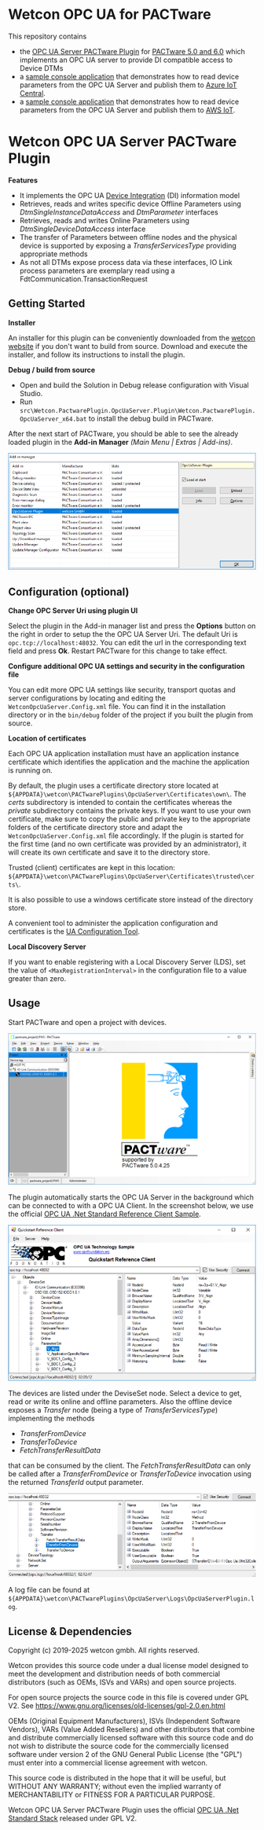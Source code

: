 # Wetcon OPC UA for PACTware

This repository contains 
* the [OPC UA Server PACTware Plugin](https://github.com/wetcon/OPCUA4PACTware/tree/master/src/Wetcon.PactwarePlugin.OpcUaServer.Plugin) for [PACTware 5.0 and 6.0](https://pactware.com/) which implements an OPC UA server to provide DI compatible access to Device DTMs 
* a [sample console application](https://github.com/wetcon/OPCUA4PACTware/tree/master/src/Wetcon.OpcUaClient.2AzureIOT) that demonstrates how to read device parameters from the OPC UA Server and publish them to [Azure IoT Central](https://azure.microsoft.com/en-us/services/iot-central/).
* a [sample console application](https://github.com/wetcon/OPCUA4PACTware/tree/master/src/Wetcon.OpcUaClient.2AWSIOT) that demonstrates how to read device parameters from the OPC UA Server and publish them to [AWS IoT](https://aws.amazon.com/iot/).

# Wetcon OPC UA Server PACTware Plugin

**Features**
* It implements the OPC UA [Device Integration](https://opcfoundation.org/developer-tools/specifications-unified-architecture/part-100-device-information-model/) (DI) information model
* Retrieves, reads and writes specific device Offline Parameters using *DtmSingleInstanceDataAccess* and *DtmParameter* interfaces
* Retrieves, reads and writes Online Parameters using *DtmSingleDeviceDataAccess* interface
* The transfer of Parameters between offline nodes and the physical device is supported by exposing a *TransferServicesType* providing appropriate methods
* As not all DTMs expose process data via these interfaces, IO Link process parameters are exemplary read using a FdtCommunication.TransactionRequest

## Getting Started

**Installer**

An installer for this plugin can be conveniently downloaded from the [wetcon website](https://www.wetcon.net/fdi-fdt-pactware-opc-ua/) if you don't want to build from source. Download and execute the installer, and follow its instructions to install the plugin.

**Debug / build from source**

* Open and build the Solution in Debug release configuration with Visual Studio.
* Run `src\Wetcon.PactwarePlugin.OpcUaServer.Plugin\Wetcon.PactwarePlugin.OpcUaServer_x64.bat` to install the debug build in PACTware.

After the next start of PACTware, you should be able to see the already loaded plugin in the  **Add-in Manager** *(Main Menu | Extras | Add-ins)*.

![Addin Manager Screenshot](src/Wetcon.PactwarePlugin.OpcUaServer.Plugin/doc/addinmanager.png "Addin Manager Screenshot")

## Configuration (optional)

**Change OPC Server Uri using plugin UI**

Select the plugin in the Add-in manager list and press the **Options** button on the right in order to setup the the OPC UA Server Uri. The default Uri is `opc.tcp://localhost:48032`. You can edit the url in the corresponding text field and press **Ok**. Restart PACTware for this change to take effect.

**Configure additional OPC UA settings and security in the configuration file**

You can edit more OPC UA settings like security, transport quotas and server configurations by locating and editing the `WetconOpcUaServer.Config.xml` file. You can find it in the installation directory or in the `bin/debug` folder of the project if you built the plugin from source. 

**Location of certificates**

Each OPC UA application installation must have an application instance certificate which identifies the application and the machine the application is running on.

By default, the plugin uses a certificate directory store located at `${APPDATA}\wetcon\PACTwarePlugins\OpcUaServer\Certificates\own\`. The _certs_ subdirectory is intended to contain the certificates whereas the _private_ subdirectory contains the private keys. If you want to use your own certificate, make sure to copy the public and private key to the appropriate folders of the certificate directory store and adapt the `WetconOpcUaServer.Config.xml` file accordingly. If the plugin is started for the first time (and no own certificate was provided by an administrator), it will create its own certificate and save it to the directory store.

Trusted (client) certificates are kept in this location: `${APPDATA}\wetcon\PACTwarePlugins\OpcUaServer\Certificates\trusted\certs\`.

It is also possible to use a windows certificate store instead of the directory store.

A convenient tool to administer the application configuration and certificates is the [UA Configuration Tool](http://opcfoundation.github.io/UA-.NETStandard/help/ua_configuration_tool.htm).

**Local Discovery Server**

If you want to enable registering with a Local Discovery Server (LDS), set the value of `<MaxRegistrationInterval>` in the configuration file to a value greater than zero.

## Usage

Start PACTware and open a project with devices.

![PACTware](src/Wetcon.PactwarePlugin.OpcUaServer.Plugin/doc/pactwaredevice.png "PACTware")

The plugin automatically starts the OPC UA Server in the background which can be connected to with a OPC UA Client. In the screenshot below, we use the official [OPC UA .Net Standard Reference Client Sample](https://github.com/OPCFoundation/UA-.NETStandard).

![OPC UA Client](src/Wetcon.PactwarePlugin.OpcUaServer.Plugin/doc/opcclient.png "OPC UA Client")

The devices are listed under the DeviseSet node. Select a device to get, read or write its online and offline parameters. Also the offline device exposes a *Transfer* node (being a type of *TransferServicesType*) implementing the methods

* _TransferFromDevice_
* _TransferToDevice_
* _FetchTransferResultData_

that can be consumed by the client. The _FetchTransferResultData_ can only be called after a _TransferFromDevice_ or _TransferToDevice_ invocation using the returned _TransferId_ output parameter.

![Offline Device Transfer Node](src/Wetcon.PactwarePlugin.OpcUaServer.Plugin/doc/transfernode.png "Offline Device Transfer Node")

A log file can be found at `${APPDATA}\wetcon\PACTwarePlugins\OpcUaServer\Logs\OpcUaServerPlugin.log`.

## License & Dependencies

Copyright (c) 2019-2025 wetcon gmbh. All rights reserved.

Wetcon provides this source code under a dual license model designed to meet the development and distribution needs of both commercial distributors (such as OEMs, ISVs and VARs) and open source projects.

For open source projects the source code in this file is covered under GPL V2. See https://www.gnu.org/licenses/old-licenses/gpl-2.0.en.html

OEMs (Original Equipment Manufacturers), ISVs (Independent Software Vendors), VARs (Value Added Resellers) and other distributors that combine and distribute commercially licensed software with this source code and do not wish to distribute the source code for the commercially licensed software under version 2 of the GNU General Public License (the "GPL") must enter into a commercial license agreement with wetcon.

This source code is distributed in the hope that it will be useful, but WITHOUT ANY WARRANTY; without even the implied warranty of MERCHANTABILITY or FITNESS FOR A PARTICULAR PURPOSE.

Wetcon OPC UA Server PACTware Plugin uses the official [OPC UA .Net Standard Stack](https://github.com/OPCFoundation/UA-.NETStandard) released under GPL V2.



